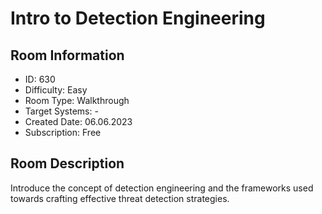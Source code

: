 ﻿# Intro to Detection Engineering

## Room Information
- ID: 630
- Difficulty: Easy
- Room Type: Walkthrough
- Target Systems: -
- Created Date: 06.06.2023
- Subscription: Free

## Room Description
Introduce the concept of detection engineering and the frameworks used towards crafting effective threat detection strategies.
